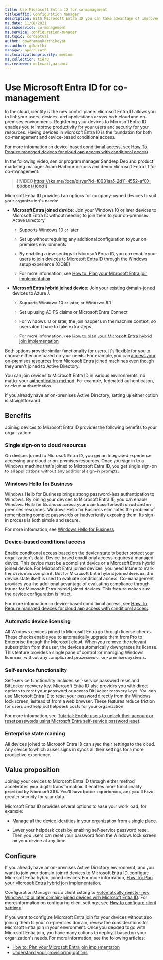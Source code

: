 ```yaml
---
title: Use Microsoft Entra ID for co-management
titleSuffix: Configuration Manager
description: With Microsoft Entra ID you can take advantage of improved productivity for your users and security for your resources, across both cloud and on-prem environments
ms.date: 11/08/2021
ms.subservice: co-management
ms.service: configuration-manager
ms.topic: conceptual
author: gowdhamankarthikeyan
ms.author: gokarthi
manager: apoorvseth
ms.localizationpriority: medium
ms.collection: tier3
ms.reviewer: mstewart,aaroncz 
---
```


# Use Microsoft Entra ID for co-management

In the cloud, identity is the new control plane. Microsoft Entra ID allows you to link your users, devices, and applications across both cloud and on-premises environments. Registering your devices to Microsoft Entra ID enables you to improve productivity for your users and security for your resources. Having devices in Microsoft Entra ID is the foundation for both co-management and device-based conditional access.

For more information on device-based conditional access, see [How To: Require managed devices for cloud app access with conditional access](/azure/active-directory/conditional-access/require-managed-devices).

In the following video, senior program manager Sandeep Deo and product marketing manager Adam Harbour discuss and demo Microsoft Entra ID for co-management:

> [!VIDEO https://aka.ms/docs/player?id=f0631aa5-2d11-4552-af00-b9dbb1318ed1]

Microsoft Entra ID provides two options for company-owned devices to suit your organization's needs:

- **Microsoft Entra joined device**: Join your Windows 10 or later devices to Microsoft Entra ID without needing to join them to your on-premises Active Directory

  - Supports Windows 10 or later

  - Set up without requiring any additional configuration to your on-premises environments

  - By enabling a few settings in Microsoft Entra ID, you can enable your users to join devices to Microsoft Entra ID through the Windows setup experience (OOBE)

  - For more information, see [How to: Plan your Microsoft Entra join implementation](/azure/active-directory/devices/azureadjoin-plan)

- **Microsoft Entra hybrid joined device**: Join your existing domain-joined devices to Azure A

  - Supports Windows 10 or later, or Windows 8.1

  - Set up using AD FS claims or Microsoft Entra Connect

  - For Windows 10 or later, the join happens in the machine context, so users don't have to take extra steps

  - For more information, see [How to plan your Microsoft Entra hybrid join implementation](/azure/active-directory/devices/hybrid-azuread-join-plan)

Both options provide similar functionality for users. It's flexible for you to choose either one based on your needs. For example, you can [access your on-premises resources](/azure/active-directory/devices/azuread-join-sso) from Microsoft Entra joined machines even though they aren't joined to Active Directory.

You can join devices to Microsoft Entra ID in various environments, no matter your [authentication method](/azure/active-directory/hybrid/choose-ad-authn). For example, federated authentication, or cloud authentication.

If you already have an on-premises Active Directory, setting up either option is straightforward.

## Benefits

Joining devices to Microsoft Entra ID provides the following benefits to your organization:

### Single sign-on to cloud resources

On devices joined to Microsoft Entra ID, you get an integrated experience accessing any cloud or on-premises resources. Once you sign in to a Windows machine that's joined to Microsoft Entra ID, you get single sign-on to all applications without any additional sign-in prompts.

### Windows Hello for Business

Windows Hello for Business brings strong password-less authentication to Windows. By joining your devices to Microsoft Entra ID, you can enable Windows Hello for Business across your user base for both cloud and on-premises resources. Windows Hello for Business eliminates the problem of remembering complex passwords or inadvertently exposing them. Its sign-in process is both simple and secure.

For more information, see [Windows Hello for Business](/windows/security/identity-protection/hello-for-business/hello-identity-verification).

### Device-based conditional access

Enable conditional access based on the device state to better protect your organization's data. Device-based conditional access requires a managed device. This device must be a compliant device or a Microsoft Entra hybrid joined device. For Microsoft Entra joined devices, you need Intune to mark the device as compliant. But for Microsoft Entra hybrid joined devices, the device state itself is used to evaluate conditional access. Co-management provides you the additional advantage of evaluating compliance through Intune for Microsoft Entra hybrid joined devices. This feature makes sure the device configuration is intact.

For more information on device-based conditional access, see [How To: Require managed devices for cloud app access with conditional access](/azure/active-directory/conditional-access/require-managed-devices).

### Automatic device licensing

All Windows devices joined to Microsoft Entra go through license checks. These checks enable you to automatically upgrade them from Pro to Enterprise through the Microsoft cloud. When you remove the relevant subscription from the user, the device automatically downgrades its license. This feature provides a single pane of control for managing Windows licenses, without any complicated processes or on-premises systems.

### Self-service functionality

Self-service functionality includes self-service password reset and BitLocker recovery key. Microsoft Entra ID also provides you with direct options to reset your password or access BitLocker recovery keys. You can use Microsoft Entra ID to reset your password directly from the Windows lock screen, instead of from a web browser. These features reduce friction for users and help cut helpdesk costs for your organization.

For more information, see [Tutorial: Enable users to unlock their account or reset passwords using Microsoft Entra self-service password reset](/azure/active-directory/authentication/tutorial-enable-sspr).

### Enterprise state roaming

All devices joined to Microsoft Entra ID can sync their settings to the cloud. Any device to which a user signs in syncs all their settings for a more productive experience.

## Value proposition

Joining your devices to Microsoft Entra ID through either method accelerates your digital transformation. It enables more functionality provided by Microsoft 365. You'll have better experiences, and you'll have greater security for your data.

Microsoft Entra ID provides several options to ease your work load, for example:

- Manage all the device identities in your organization from a single place.

- Lower your helpdesk costs by enabling self-service password reset. Then you users can reset your password from the Windows lock screen on your device at any time.

## Configure

If you already have an on-premises Active Directory environment, and you want to join your domain-joined devices to Microsoft Entra ID, configure Microsoft Entra hybrid joined devices. For more information, [How To: Plan your Microsoft Entra hybrid join implementation](/azure/active-directory/devices/hybrid-azuread-join-plan).

Configuration Manager has a client setting to [Automatically register new Windows 10 or later domain-joined devices with Microsoft Entra ID](../core/clients/deploy/about-client-settings.md#automatically-register-new-windows-10-or-later-domain-joined-devices-with-azure-active-directory). For more information on configuring client settings, see [How to configure client settings](../core/clients/deploy/configure-client-settings.md).

If you want to configure Microsoft Entra join for your devices without also joining them to your on-premises domain, review the considerations for Microsoft Entra join in your environment. Once you decided to go with Microsoft Entra join, you have many options to deploy it based on your organization's needs. For more information, see the following articles:

- [How to: Plan your Microsoft Entra join implementation](/azure/active-directory/devices/azureadjoin-plan)
- [Understand your provisioning options](/azure/active-directory/devices/azureadjoin-plan#understand-your-provisioning-options)
